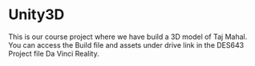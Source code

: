 # Unity3D
This is our course project where we have build a 3D model of Taj Mahal. You can access the Build file and assets under drive link in the DES643 Project file Da Vinci Reality.
